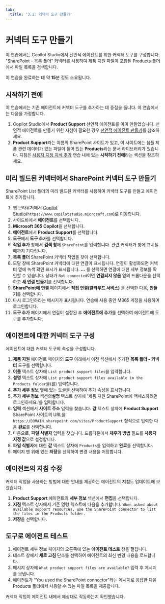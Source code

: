 ```yaml
---
lab:
  title: '3.1: 커넥터 도구 만들기'
---
```


# 커넥터 도구 만들기

이 연습에서는 Copilot Studio에서 선언적 에이전트를 위한 커넥터 도구를 구성합니다. "SharePoint - 목록 폴더" 커넥터를 사용하여 제품 지원 파일이 포함된 Products 폴더에서 파일 목록을 검색합니다.

이 연습을 완료하는 데 약 **15**분 정도 소요됩니다.

## 시작하기 전에

이 연습에서는 기존 에이전트에 커넥터 도구를 추가하는 데 중점을 둡니다. 이 연습에서는 다음을 가정합니다.

1. Copilot Studio에서 **Product Support** 선언적 에이전트를 이미 만들었습니다. 선언적 에이전트를 만들기 위한 지침이 필요한 경우 [선언적 에이전트 만들기](../01-Build-your-first-declarative-agent/01-create-declarative-agent.md)를 참조하세요.
1. **Product Support**라는 이름의 SharePoint 사이트가 있고, 이 사이트에는 샘플 제품 관련 데이터가 있는 파일이 들어 있는 **Products**라는 문서 라이브러리가 있습니다. 지침은 [사용자 지정 지식 추가](../01-Build-your-first-declarative-agent/02-add-custom-knowledge.md) 연습 내에 있는 **시작하기 전에**라는 섹션을 참조하세요.

## 미리 빌드된 커넥터에서 SharePoint 커넥터 도구 만들기

SharePoint List 폴더의 미리 빌드된 커넥터를 사용하여 커넥터 도구를 만들고 에이전트에 추가합니다.

1. 웹 브라우저에서 [Copilot Studio](https://www.copilotstudio.microsoft.com)(`https://www.copilotstudio.microsoft.com`)로 이동합니다.
1. 사이드바에서 **에이전트**를 선택합니다.
1. **Microsoft 365 Copilot**을 선택합니다.
1. **에이전트**에서 **Product Support**를 선택합니다.
1. **도구**에서 **도구 추가**를 선택합니다.
1. **작업 추가** 창에서 **검색 창**에 `SharePoint`를 입력합니다. 관련 커넥터가 창에 표시될 때까지 기다립니다.
1. **목록 폴더** SharePoint 커넥터 작업을 찾아 선택합니다.
1. 모달 창에 SharePoint 커넥터에 대한 연결이 표시됩니다. 연결이 활성화되면 커넥터 옆에 녹색 확인 표시가 표시됩니다. **...** 를 선택하면 연결에 대한 세부 정보를 확인할 수 있습니다. 상태가 `Not connected`이면 **연결되지 않음** 옆의 드롭다운을 선택하고 **새 연결 만들기**를 선택합니다.
1. **SharePoint에 연결** 페이지에서 **직접 연결(클라우드 서비스)** 을 선택한 다음, **만들기**를 선택합니다.
1. 다시 로그인하라는 메시지가 표시됩니다. 연습에 사용 중인 M365 계정을 사용하여 로그인합니다.
1. **도구 추가** 페이지에서 연결이 설정된 후 **에이전트에 추가**를 선택하여 에이전트에 도구를 추가합니다.

## 에이전트에 대한 커넥터 도구 구성

에이전트에 대한 커넥터 도구의 속성을 구성합니다.

1. **제품 지원** 에이전트 페이지의 **도구** 아래에서 이전 섹션에서 추가한 **목록 폴더 - 커넥터** 도구를 선택합니다.
1. **이름** 텍스트 상자에 `List product support files`을 입력합니다.
1. **설명** 텍스트 상자에 `List product support files available in the Products folder`을(를) 입력합니다.
1. **추가 세부 정보** 옆에 있는 토글을 선택하여 추가 속성을 표시합니다.
1. **추가 세부 정보** 섹션의**설명** 텍스트 상자에 '제품 지원 SharePoint에 액세스하려면 로그인하세요.'를 입력합니다.
1. **입력** 섹션에서 **사이트 주소** 입력을 찾습니다. **값** 텍스트 상자에 **Product Support** SharePoint 사이트의 URL을 `https://DOMAIN.sharepoint.com/sites/ProductSupport` 형식으로 입력한 다음 **완료**를 선택합니다.
1. 다음으로, **파일 식별자** 입력을 찾습니다. 드롭다운에서 **채우기 방법** 필드를 **사용자 지정 값**으로 설정합니다.
1. **파일 식별자**에 대한 **값** 텍스트 상자에 `Products`를 입력하고 **완료**를 선택합니다.
1. 페이지 맨 위에 있는 **저장**을 선택하여 변경 내용을 저장합니다.
   
## 에이전트의 지침 수정

커넥터 작업을 사용하는 방법에 대한 안내를 제공하는 에이전트의 지침도 업데이트해 보겠습니다.

1. **Product Support** 에이전트의 **세부 정보** 섹션에서 **편집**을 선택합니다.
1. **지침** 텍스트 상자에서 기존 명령 텍스트에 다음을 추가합니다. `When asked about available support resources, use the SharePoint connector to list the files in the Products folder.` 
1. **저장**을 선택합니다.

## 도구로 에이전트 테스트

1. 에이전트 세부 정보 페이지의 오른쪽에 있는 **에이전트 테스트** 창을 펼칩니다.
1. 테스트 창에서 **새로 고침** 단추를 선택하여 에이전트의 최신 변경 내용을 로드합니다.
1. 메시지 상자에 `What product support files are available?` 입력 후 메시지를 보냅니다.
1. 에이전트가 "You used the SharePoint connector"라는 메시지로 응답한 다음 Products 폴더에서 사용할 수 있는 파일 목록을 제공합니다.

커넥터 작업이 에이전트 내에서 예상대로 작동하는지 확인했습니다.
